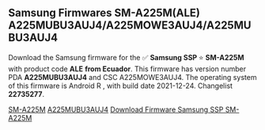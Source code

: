 <h2>Samsung Firmwares SM-A225M(ALE) A225MUBU3AUJ4/A225MOWE3AUJ4/A225MUBU3AUJ4</h2>
Download the Samsung firmware for the ✅ <strong>Samsung SSP </strong> ⭐ <strong>SM-A225M</strong> with product code <strong>ALE</strong> <strong> from Ecuador</strong>. This firmware has version number PDA <strong>A225MUBU3AUJ4</strong> and CSC A225MOWE3AUJ4. The operating system of this firmware is Android R , with build date 2021-12-24. Changelist <strong>22735277</strong>.

[SM-A225M](https://samfirm.shop/samsung/model/SM-A225M)
[A225MUBU3AUJ4](https://samfirm.shop/samsung/pda/A225MUBU3AUJ4)
[Download Firmware Samsung SSP SM-A225M](https://samfirm.shop/samsung/firmware/484777)
